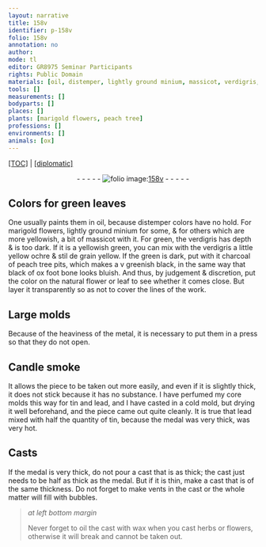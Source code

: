 ```yaml
---
layout: narrative
title: 158v
identifier: p-158v
folio: 158v
annotation: no
author:
mode: tl
editor: GR8975 Seminar Participants
rights: Public Domain
materials: [oil, distemper, lightly ground minium, massicot, verdigris, yellow ochre, stil de grain yellow, charcoal of peach tree pits, ox foot bone, natural flower or leaf]
tools: []
measurements: []
bodyparts: []
places: []
plants: [marigold flowers, peach tree]
professions: []
environments: []
animals: [ox]
---
```


 <p><a href="{{ site.baseurl }}/translation/">[TOC]</a> | <a href="{{ site.baseurl }}/texts/p-158v_tc/" target="_blank">[diplomatic]</a></p><div class="folio" align="center">- - - - - <a href="http://gallica.bnf.fr/ark:/12148/btv1b10500001g/f322.image" target="_blank"><img src="https://cu-mkp.github.io/2017-workshop-edition/assets/photo-icon.png" alt="folio image: " style="display:inline-block; margin-bottom:-3px;"/>158v</a> - - - - - </div>  
  

## Colors for green leaves

 
One usually paints them in <span class="m">oil</span>, because <span class="m">distemper</span> colors have no hold. For <span class="pa">marigold flowers</span>, <span class="m">lightly ground minium</span> for some, & for others which are more yellowish, a bit of <span class="m">massicot</span> with it. For green, the <span class="m">verdigris</span> has depth & is too dark. If it is a yellowish green, you can mix with the <span class="m">verdigris</span> a little <span class="m">yellow ochre</span> & <span class="m">stil de grain yellow</span>. If the green is dark, put with it <span class="m">charcoal of <span class="pa">peach tree</span> pits</span>, which makes a <span class="del">v</span> greenish black, in the same way that black of <span class="m"><span class="al">ox</span> foot bone</span> looks bluish. And thus, by judgement & discretion, put the color on the <span class="m">natural flower or leaf</span> to see whether it comes close. But layer it transparently so as not to cover the lines of the work.
 
 
  

## Large molds

 
Because of the heaviness of the metal, it is necessary to put them in a press so that they do not open.
 
 
  

## Candle smoke

 
It allows the piece to be taken out more easily, and even if it is slightly thick, it does not stick because it has no substance. I have perfumed my core molds this way for tin and lead, and I have casted in a cold mold, but drying it well beforehand, and the piece came out quite cleanly. It is true that lead mixed with half the quantity of tin, because the medal was very thick, was very hot.
 
 
  

## Casts

 
If the medal is very thick, do not pour a cast that is as thick; the cast just needs to be half as thick as the medal. But if it is thin, make a cast that is of the same thickness. Do not forget to make vents in the cast or the whole matter will fill with bubbles.
 
> *at left bottom margin*
> 
> 
>   Never forget to oil the cast with wax when you cast herbs or flowers, otherwise it will break and cannot be taken out. 
 
 